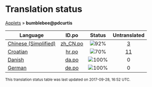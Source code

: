 # Translation status
[Applets](../../README.md) &#187; **bumblebee@pdcurtis**

Language | ID.po | Status | Untranslated
---------|:--:|:------:|:-----------:
[Chinese (Simplified)](../../language-status/zh_CN.md) | [zh_CN.po](po/zh_CN.po) | ![92%](http://progressed.io/bar/92) | [3](untranslated-po/zh_CN.md)
[Croatian](../../language-status/hr.md) | [hr.po](po/hr.po) | ![70%](http://progressed.io/bar/70) | [11](untranslated-po/hr.md)
[Danish](../../language-status/da.md) | [da.po](po/da.po) | ![100%](http://progressed.io/bar/100) | 0
[German](../../language-status/de.md) | [de.po](po/de.po) | ![100%](http://progressed.io/bar/100) | 0

<sup>This translation status table was last updated on 2017-09-28, 16:52 UTC.</sup>

